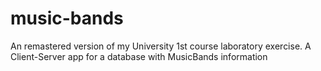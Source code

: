 # music-bands
An remastered version of my University 1st course laboratory exercise. A Client-Server app for a database with MusicBands information
